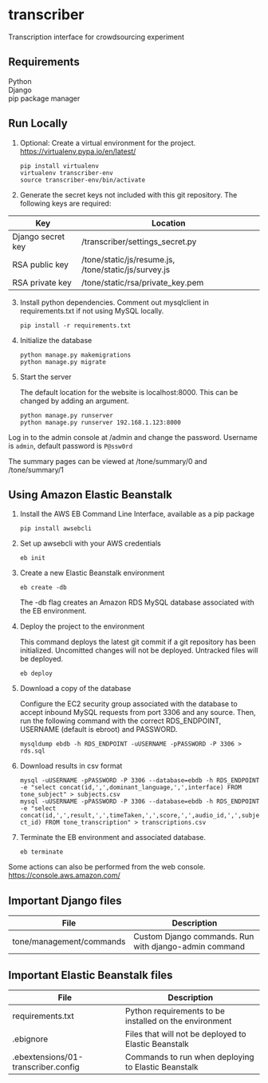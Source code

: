 # transcriber

Transcription interface for crowdsourcing experiment

## Requirements

Python  
Django  
pip package manager

## Run Locally

1. Optional: Create a virtual environment for the project. https://virtualenv.pypa.io/en/latest/

   ```pip install virtualenv```  
   ```virtualenv transcriber-env```  
   ```source transcriber-env/bin/activate```

2. Generate the secret keys not included with this git repository. The following keys are required:

  | Key | Location |
  |---|---|
  | Django secret key | /transcriber/settings_secret.py |
  | RSA public key | /tone/static/js/resume.js, /tone/static/js/survey.js |
  | RSA private key | /tone/static/rsa/private_key.pem |

3. Install python dependencies. Comment out mysqlclient in requirements.txt if not using MySQL locally.

   ```pip install -r requirements.txt```
   
4. Initialize the database

   ```python manage.py makemigrations```  
   ```python manage.py migrate```

5. Start the server

   The default location for the website is localhost:8000. This can be changed by adding an argument. 

   ```python manage.py runserver```  
   ```python manage.py runserver 192.168.1.123:8000```

Log in to the admin console at /admin and change the password. Username is ```admin```, default password is ```P@ssw0rd```

The summary pages can be viewed at /tone/summary/0 and /tone/summary/1

## Using Amazon Elastic Beanstalk

1. Install the AWS EB Command Line Interface, available as a pip package

   ```pip install awsebcli```

2. Set up awsebcli with your AWS credentials

   ```eb init```
   
3. Create a new Elastic Beanstalk environment

   ```eb create -db```
   
   The -db flag creates an Amazon RDS MySQL database associated with the EB environment.

4. Deploy the project to the environment

   This command deploys the latest git commit if a git repository has been initialized. Uncomitted changes will not be deployed. Untracked files will be deployed.

   ```eb deploy```
   
5. Download a copy of the database

   Configure the EC2 security group associated with the database to accept inbound MySQL requests from port 3306 and any source. Then, run the following command with the correct RDS_ENDPOINT, USERNAME (default is ebroot) and PASSWORD.

   ```mysqldump ebdb -h RDS_ENDPOINT -uUSERNAME -pPASSWORD -P 3306 > rds.sql```

6. Download results in csv format
   
   ```mysql -uUSERNAME -pPASSWORD -P 3306 --database=ebdb -h RDS_ENDPOINT -e "select concat(id,',',dominant_language,',',interface) FROM tone_subject" > subjects.csv```  
   ```mysql -uUSERNAME -pPASSWORD -P 3306 --database=ebdb -h RDS_ENDPOINT -e "select concat(id,',',result,',',timeTaken,',',score,',',audio_id,',',subject_id) FROM tone_transcription" > transcriptions.csv```

7. Terminate the EB environment and associated database.

   ```eb terminate```
   
Some actions can also be performed from the web console. https://console.aws.amazon.com/

## Important Django files

| File | Description |
|---|---|
| tone/management/commands | Custom Django commands. Run with django-admin command |

## Important Elastic Beanstalk files

| File | Description |
|---|---|
| requirements.txt | Python requirements to be installed on the environment |
| .ebignore | Files that will not be  deployed to Elastic Beanstalk |
| .ebextensions/01-transcriber.config | Commands to run when deploying to Elastic Beanstalk |
